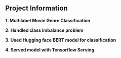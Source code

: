 ## Project Information

**1. Multilabel Movie Genre Classification**

**2. Handled class imbalance problem**

**3. Used Hugging face BERT model for classification**

**4. Served model with Tensorflow Serving**

